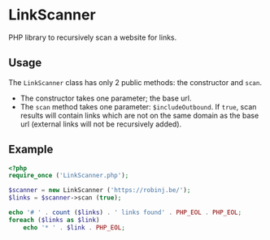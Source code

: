 # LinkScanner

PHP library to recursively scan a website for links.

## Usage

The `LinkScanner` class has only 2 public methods: the constructor and `scan`.

* The constructor takes one parameter; the base url.
* The `scan` method takes one parameter: `$includeOutbound`. If `true`, scan results will contain links which are not on the same domain as the base url (external links will not be recursively added).

## Example

```php
<?php
require_once ('LinkScanner.php');

$scanner = new LinkScanner ('https://robinj.be/');
$links = $scanner->scan (true);

echo '# ' . count ($links) . ' links found' . PHP_EOL . PHP_EOL;
foreach ($links as $link)
	echo '* ' . $link . PHP_EOL;
```
